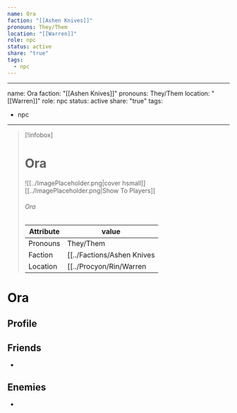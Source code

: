 ```yaml
---
name: Ora
faction: "[[Ashen Knives]]"
pronouns: They/Them
location: "[[Warren]]"
role: npc
status: active
share: "true"
tags:
  - npc
---
```

---
name: Ora
faction:  "[[Ashen Knives]]"
pronouns:  They/Them
location: "[[Warren]]"
role: npc
status: active
share: "true"
tags:
  - npc
---


> [!infobox]
> # Ora
> ![[../ImagePlaceholder.png|cover hsmall]]
> [[../ImagePlaceholder.png|Show To Players]]
> ###### Ora
> Attribute |  value |
> ---|---|
> Pronouns | They/Them
> Faction | [[../Factions/Ashen Knives|Ashen Knives]]
> Location | [[../Procyon/Rin/Warren|Warren]] |


# Ora
## Profile

## Friends
-
## Enemies
-

